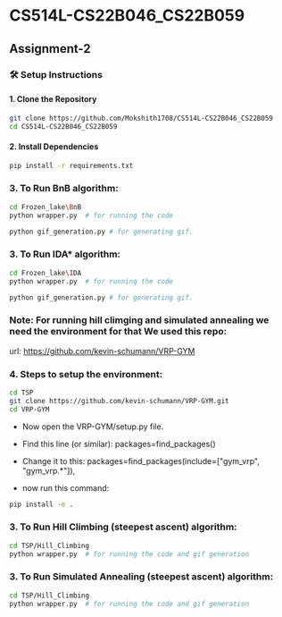 # CS514L-CS22B046_CS22B059
## Assignment-2



### 🛠️ Setup Instructions

#### 1. Clone the Repository

```bash
git clone https://github.com/Mokshith1708/CS514L-CS22B046_CS22B059
cd CS514L-CS22B046_CS22B059

```
#### 2. Install Dependencies
``` bash
pip install -r requirements.txt
```

### 3. To Run BnB algorithm:
``` bash
cd Frozen_lake\BnB
python wrapper.py  # for running the code

python gif_generation.py # for generating gif.
```

### 3. To Run IDA* algorithm:
``` bash
cd Frozen_lake\IDA
python wrapper.py  # for running the code

python gif_generation.py # for generating gif.
```

### Note: For running hill climging and simulated annealing we need the environment for that We used this repo:
url: https://github.com/kevin-schumann/VRP-GYM

### 4. Steps to setup the environment:
``` bash
cd TSP
git clone https://github.com/kevin-schumann/VRP-GYM.git
cd VRP-GYM
```
   - Now open the VRP-GYM/setup.py file.
   - Find this line (or similar):
        packages=find_packages()
   - Change it to this:
        packages=find_packages(include=["gym_vrp", "gym_vrp.*"]),

   - now run this command:

``` bash
pip install -e .
```

### 3. To Run Hill Climbing (steepest ascent) algorithm:
``` bash
cd TSP/Hill_Climbing
python wrapper.py  # for running the code and gif generation
```

### 3. To Run Simulated Annealing (steepest ascent) algorithm:
``` bash
cd TSP/Hill_Climbing
python wrapper.py  # for running the code and gif generation
```